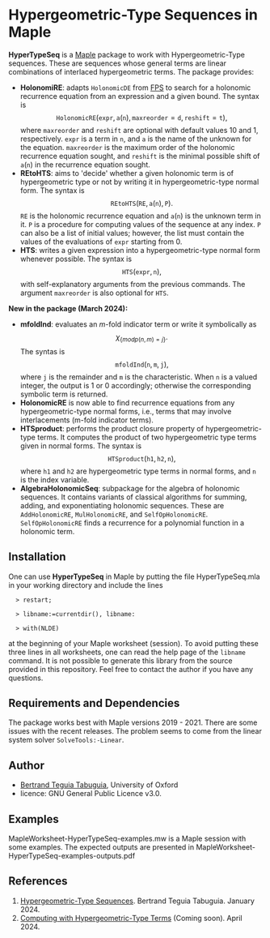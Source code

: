 # Hypergeometric-Type Sequences in Maple

**HyperTypeSeq** is a [Maple](https://www.maplesoft.com/) package to work with Hypergeometric-Type sequences. These are sequences whose general terms are linear combinations of interlaced hypergeometric terms. The package provides:

- **HolonomiRE**: adapts $\texttt{HolonomicDE}$ from [FPS](https://www.mathematik.uni-kassel.de/~bteguia/FPS_webpage/FPS.htm) to search for a holonomic recurrence equation from an expression and a given bound. The syntax is
    $$\texttt{HolonomicRE}(\texttt{expr},\texttt{a}(\texttt{n}),\texttt{maxreorder}=\texttt{d},\texttt{reshift}=\texttt{t}),$$
where $\texttt{maxreorder}$ and $\texttt{reshift}$ are optional with default values $10$ and $1$, respectively. $\texttt{expr}$ is a term in $\texttt{n}$, and $\texttt{a}$ is the name of the unknown for the equation. $\texttt{maxreorder}$ is the maximum order of the holonomic recurrence equation sought, and $\texttt{reshift}$ is the minimal possible shift of $\texttt{a}(\texttt{n})$ in the recurrence equation sought.
- **REtoHTS**: aims to 'decide' whether a given holonomic term is of hypergeometric type or not by writing it in hypergeometric-type normal form. The syntax is
    $$\texttt{REtoHTS}(\texttt{RE},\texttt{a}(\texttt{n}),\texttt{P}).$$
$\texttt{RE}$ is the holonomic recurrence equation and $\texttt{a}(\texttt{n})$ is the unknown term in it. $\texttt{P}$ is a procedure for computing values of the sequence at any index. $\texttt{P}$ can also be a list of initial values; however, the list must contain the values of the evaluations of $\texttt{expr}$ starting from $0$.
- **HTS**: writes a given expression into a hypergeometric-type normal form whenever possible. The syntax is
    $$\texttt{HTS}(\texttt{expr},\texttt{n}),$$
with self-explanatory arguments from the previous commands. The argument $\texttt{maxreorder}$ is also optional for $\texttt{HTS}$.

**New in the package (March 2024):**
- **mfoldInd**: evaluates an $m$-fold indicator term or write it symbolically as
    $$\chi_{\lbrace \mathit{modp} \left(n,m\right)=j \rbrace}.$$
The syntas is
    $$\texttt{mfoldInd}(\texttt{n},\texttt{m},\texttt{j}),$$
where $\texttt{j}$ is the remainder and $\texttt{m}$ is the characteristic. When $\texttt{n}$ is a valued integer, the output is $1$ or $0$ accordingly; otherwise the corresponding symbolic term is returned.
- **HolonomicRE** is now able to find recurrence equations from any hypergeometric-type normal forms, i.e., terms that may involve interlacements (m-fold indicator terms).
- **HTSproduct**: performs the product closure property of hypergeometric-type terms. It computes the product of two hypergeometric type terms given in normal forms. The syntax is
$$\texttt{HTSproduct}(\texttt{h1},\texttt{h2},\texttt{n}),$$
where $\texttt{h1}$ and $\texttt{h2}$ are hypergeometric type terms in normal forms, and $\texttt{n}$ is the index variable.
- **AlgebraHolonomicSeq**: subpackage for the algebra of holonomic sequences. It contains variants of classical algorithms for summing, adding, and exponentiating holonomic sequences. These are $\texttt{AddHolonomicRE}$, $\texttt{MulHolonomicRE}$, and $\texttt{SelfOpHolonomicRE}$. $\texttt{SelfOpHolonomicRE}$ finds a recurrence for a polynomial function in a holonomic term.

## Installation

One can use **HyperTypeSeq** in Maple by putting the file HyperTypeSeq.mla in your working directory and include the lines
```
  > restart;

  > libname:=currentdir(), libname:

  > with(NLDE)
```
at the beginning of your Maple worksheet (session). To avoid putting these three lines in all worksheets, one can read the help page of the $\texttt{libname}$ command. It is not possible to generate this library from the source provided in this repository. Feel free to contact the author if you have any questions.

## Requirements and Dependencies

The package works best with Maple versions 2019 - 2021. There are some issues with the recent releases. The problem seems to come from the linear system solver $\texttt{SolveTools:-Linear}$.

## Author

- [Bertrand Teguia Tabuguia](https://bertrandteguia.com), University of Oxford
- licence: GNU General Public Licence v3.0.

## Examples

MapleWorksheet-HyperTypeSeq-examples.mw is a Maple session with some examples. The expected outputs are presented in MapleWorksheet-HyperTypeSeq-examples-outputs.pdf

## References

1. [Hypergeometric-Type Sequences](https://arxiv.org/abs/2401.00256). Bertrand Teguia Tabuguia. January 2024.
2. [Computing with Hypergeometric-Type Terms](https://) (Coming soon). April 2024.


